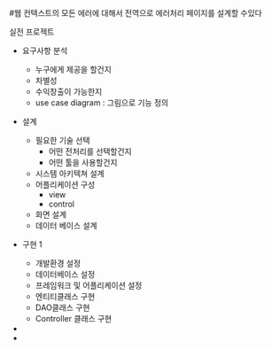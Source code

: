 #웹 컨텍스트의 모든 에러에 대해서 전역으로 에러처리 페이지를 설계할 수있다



실전 프로젝트

* 요구사항 분석 

  * 누구에게 제공을 할건지
  * 차별성
  * 수익창출이 가능한지
  * use case diagram : 그림으로 기능 정의

* 설계

  * 필요한 기술 선택
    - 어떤 전처리를 선택할건지
    - 어떤 툴을 사용할건지
  * 시스템 아키텍쳐 설계
  * 어플리케이션 구성
    - view
    - control
  * 화면 설계
  * 데이터 베이스 설계

* 구현 1

  * 개발환경 설정
  * 데이터베이스 설정
  * 프레임워크 및 어플리케이션 설정
  * 엔티티클래스 구현
  * DAO클래스 구현
  * Controller 클래스 구현

* 

  * 

    

    

    

    

    

    